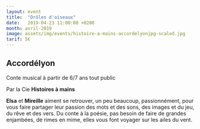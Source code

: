 ```yaml
---
layout: event
title:  "Drôles d'oiseaux"
date:   2019-04-23 11:00:00 +0200
month: avril-2019
image: assets/img/events/histoire-a-mains-accordelyonjpg-scaled.jpg
tarif: 5€
---
```


## Accordélyon

Conte musical à partir de 6/7 ans tout public

Par la Cie **Histoires à mains**

**Elsa** et **Mireille** aiment se retrouver, un peu beaucoup, passionnément, pour vous faire partager leur passion des mots et des sons, des images et du jeu, du rêve et des vers. Du conte à la poésie, pas besoin de faire de grandes enjambées, de rimes en mime, elles vous font voyager sur les ailes du vent.

